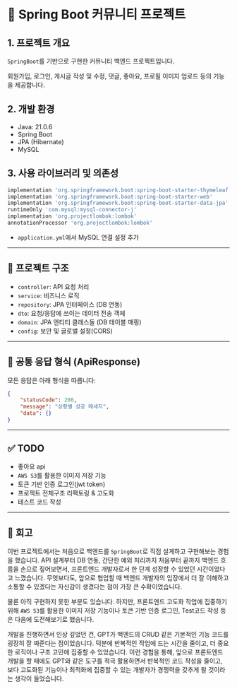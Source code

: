 # 📝 Spring Boot 커뮤니티 프로젝트

## 1. 프로젝트 개요

`SpringBoot`를 기반으로 구현한 커뮤니티 백엔드 프로젝트입니다. 

회원가입, 로그인, 게시글 작성 및 수정, 댓글, 좋아요, 프로필 이미지 업로드 등의 기능을 제공합니다.

## 2. 개발 환경

-   Java: 21.0.6
-   Spring Boot
-   JPA (Hibernate)
-   MySQL

## 3. 사용 라이브러리 및 의존성

```gradle
implementation 'org.springframework.boot:spring-boot-starter-thymeleaf'
implementation 'org.springframework.boot:spring-boot-starter-web'
implementation 'org.springframework.boot:spring-boot-starter-data-jpa'
runtimeOnly 'com.mysql:mysql-connector-j'
implementation 'org.projectlombok:lombok'
annotationProcessor 'org.projectlombok:lombok'
```

-   `application.yml`에서 MySQL 연결 설정 추가

---

## 📁 프로젝트 구조

-   `controller`: API 요청 처리
-   `service`: 비즈니스 로직
-   `repository`: JPA 인터페이스 (DB 연동)
-   `dto`: 요청/응답에 쓰이는 데이터 전송 객체
-   `domain`: JPA 엔티티 클래스들 (DB 테이블 매핑)
-   `config`: 보안 및 글로벌 설정(CORS)

---

## 📌 공통 응답 형식 (ApiResponse)

모든 응답은 아래 형식을 따릅니다:

```json
{
	"statusCode": 200,
	"message": "상황별 성공 메세지",
	"data": {}
}
```

---

## ✅ TODO

-   좋아요 api
-   `AWS S3`를 활용한 이미지 저장 기능
-   토큰 기반 인증 로그인(jwt token)
-   프로젝트 전체구조 리팩토링 & 고도화
-   테스트 코드 작성

---

## 🌈 회고
이번 프로젝트에서는 처음으로 백엔드를 `SpringBoot`로 직접 설계하고 구현해보는 경험을 했습니다. API 설계부터 DB 연동, 간단한 예외 처리까지 처음부터 끝까지 백엔드 흐름을 손으로 짚어보면서, 프론트엔드 개발자로서 한 단계 성장할 수 있었던 시간이었다고 느꼈습니다.
무엇보다도, 앞으로 협업할 때 백엔드 개발자의 입장에서 더 잘 이해하고 소통할 수 있겠다는 자신감이 생겼다는 점이 가장 큰 수확이었습니다.

물론 아직 구현하지 못한 부분도 있습니다. 하지만, 프론트엔드 고도화 작업에 집중하기 위해 `AWS S3`를 활용한 이미지 저장 기능이나 토큰 기반 인증 로그인, Test코드 작성 등은 다음에 도전해보기로 했습니다.

개발을 진행하면서 인상 깊었던 건, GPT가 백엔드의 CRUD 같은 기본적인 기능 코드를 굉장히 잘 짜준다는 점이었습니다. 덕분에 반복적인 작업에 드는 시간을 줄이고, 더 중요한 로직이나 구조 고민에 집중할 수 있었습니다. 이런 경험을 통해, 앞으로 프론트엔드 개발을 할 때에도 GPT와 같은 도구를 적극 활용하면서 반복적인 코드 작성을 줄이고, 보다 고도화된 기능이나 최적화에 집중할 수 있는 개발자가 경쟁력을 갖추게 될 것이라는 생각이 들었습니다.

